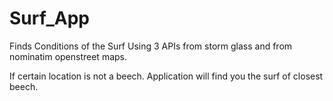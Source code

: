 # Surf_App
Finds Conditions of the Surf Using 3 APIs from storm glass and from nominatim openstreet maps.

If certain location is not a beech. Application will find you the surf of closest beech.
